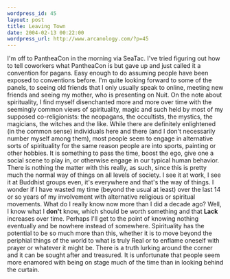 ```yaml
--- 
wordpress_id: 45
layout: post
title: Leaving Town
date: 2004-02-13 00:22:00
wordpress_url: http://www.arcanology.com/?p=45
---
```

I'm off to PantheaCon in the morning via SeaTac. I've tried figuring out how to tell coworkers what PantheaCon is but gave up and just called it a convention for pagans. Easy enough to do assuming people have been exposed to conventions before. I'm quite looking forward to some of the panels, to seeing old friends that I only usually speak to online, meeting new friends and seeing my mother, who is presenting on Nuit. On the note about spirituality, I find myself disenchanted more and more over time with the seemingly common views of spirituality, magic and such held by most of my supposed co-religionists: the neopagans, the occultists, the mystics, the magicians, the witches and the like. While there are definitely enlightened (in the common sense) individuals here and there (and I don't necessarily number myself among them), most people seem to engage in alternative sorts of spirituality for the same reason people are into sports, painting or other hobbies. It is something to pass the time, boost the ego, give one a social scene to play in, or otherwise engage in our typical human behavior. There is nothing the matter with this really, as such, since this is pretty much the normal way of things on all levels of society. I see it at work, I see it at Buddhist groups even, it's everywhere and that's the way of things. I wonder if I have wasted my time (beyond the usual at least) over the last 14 or so years of my involvement with alternative religious or spiritual movements. What do I really know now more than I did a decade ago? Well, I know what I <strong>don't</strong> know, which should be worth something and that <strong>Lack</strong> increases over time. Perhaps I'll get to the point of knowing nothing eventually and be nowhere instead of somewhere. Spirituality has the potential to be so much more than this, whether it is to move beyond the periphial things of the world to what is truly Real or to enflame oneself with prayer or whatever it might be. There is a truth lurking around the corner and it can be sought after and treasured. It is unfortunate that people seem more enamored with being on stage much of the time than in looking behind the curtain.
